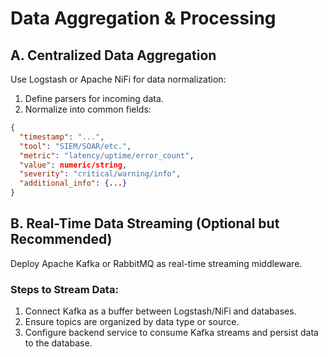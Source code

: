 # Data Aggregation & Processing

## A. Centralized Data Aggregation

Use Logstash or Apache NiFi for data normalization:
1. Define parsers for incoming data.
2. Normalize into common fields:

```json
{
  "timestamp": "...",
  "tool": "SIEM/SOAR/etc.",
  "metric": "latency/uptime/error_count",
  "value": numeric/string,
  "severity": "critical/warning/info",
  "additional_info": {...}
}
```

## B. Real-Time Data Streaming (Optional but Recommended)

Deploy Apache Kafka or RabbitMQ as real-time streaming middleware.

### Steps to Stream Data:

1. Connect Kafka as a buffer between Logstash/NiFi and databases.
2. Ensure topics are organized by data type or source.
3. Configure backend service to consume Kafka streams and persist data to the database.
